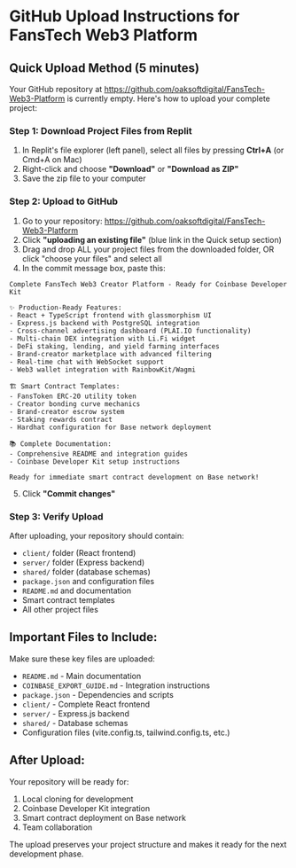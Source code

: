 # GitHub Upload Instructions for FansTech Web3 Platform

## Quick Upload Method (5 minutes)

Your GitHub repository at https://github.com/oaksoftdigital/FansTech-Web3-Platform is currently empty. Here's how to upload your complete project:

### Step 1: Download Project Files from Replit
1. In Replit's file explorer (left panel), select all files by pressing **Ctrl+A** (or Cmd+A on Mac)
2. Right-click and choose **"Download"** or **"Download as ZIP"**
3. Save the zip file to your computer

### Step 2: Upload to GitHub
1. Go to your repository: https://github.com/oaksoftdigital/FansTech-Web3-Platform
2. Click **"uploading an existing file"** (blue link in the Quick setup section)
3. Drag and drop ALL your project files from the downloaded folder, OR click "choose your files" and select all
4. In the commit message box, paste this:

```
Complete FansTech Web3 Creator Platform - Ready for Coinbase Developer Kit

✨ Production-Ready Features:
- React + TypeScript frontend with glassmorphism UI  
- Express.js backend with PostgreSQL integration
- Cross-channel advertising dashboard (PLAI.IO functionality)
- Multi-chain DEX integration with Li.Fi widget
- DeFi staking, lending, and yield farming interfaces
- Brand-creator marketplace with advanced filtering
- Real-time chat with WebSocket support
- Web3 wallet integration with RainbowKit/Wagmi

🏗️ Smart Contract Templates:
- FansToken ERC-20 utility token
- Creator bonding curve mechanics  
- Brand-creator escrow system
- Staking rewards contract
- Hardhat configuration for Base network deployment

📚 Complete Documentation:
- Comprehensive README and integration guides
- Coinbase Developer Kit setup instructions

Ready for immediate smart contract development on Base network!
```

5. Click **"Commit changes"**

### Step 3: Verify Upload
After uploading, your repository should contain:
- `client/` folder (React frontend)
- `server/` folder (Express backend)  
- `shared/` folder (database schemas)
- `package.json` and configuration files
- `README.md` and documentation
- Smart contract templates
- All other project files

## Important Files to Include:
Make sure these key files are uploaded:
- `README.md` - Main documentation
- `COINBASE_EXPORT_GUIDE.md` - Integration instructions
- `package.json` - Dependencies and scripts
- `client/` - Complete React frontend
- `server/` - Express.js backend
- `shared/` - Database schemas
- Configuration files (vite.config.ts, tailwind.config.ts, etc.)

## After Upload:
Your repository will be ready for:
1. Local cloning for development
2. Coinbase Developer Kit integration
3. Smart contract deployment on Base network
4. Team collaboration

The upload preserves your project structure and makes it ready for the next development phase.